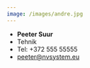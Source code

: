 ```yaml
---
image: /images/andre.jpg
---
```

 

- **Peeter Suur**
- Tehnik
- Tel: +372 555 55555
- peeter@nvsystem.eu
